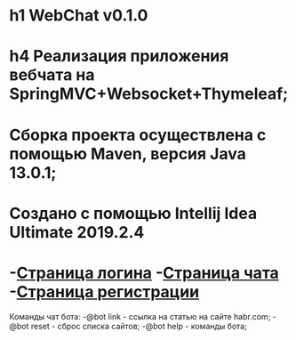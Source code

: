 h1 **WebChat v0.1.0**
=====================
h4 Реализация приложения вебчата на SpringMVC+Websocket+Thymeleaf;
=====================
Сборка проекта осуществлена с помощью Maven, версия Java 13.0.1;
=====================
Создано с помощью Intellij Idea Ultimate 2019.2.4
=====================
-[Страница логина](http://localhost:8080/login)
-[Страница чата](http://localhost:8080/chat)
-[Страница регистрации](http://localhost:8080/registration)
=====================
Команды чат бота:
-@bot link - ссылка на статью на сайте habr.com;
-@bot reset - сброс списка сайтов;
-@bot help - команды бота;
